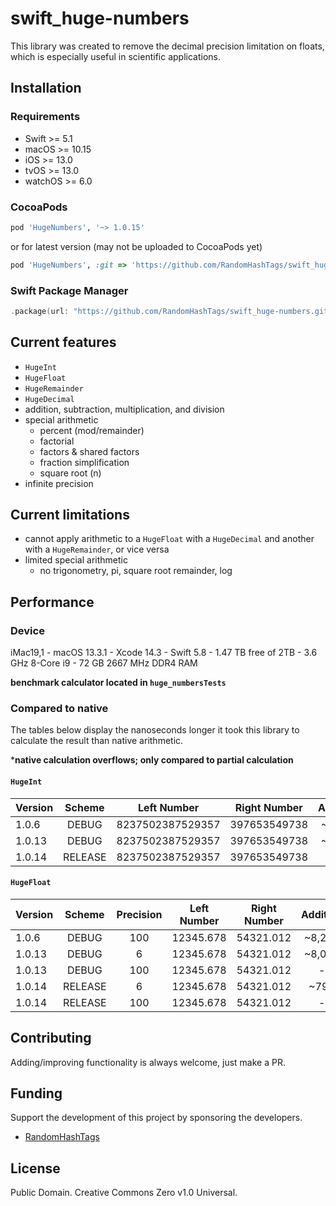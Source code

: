 # swift_huge-numbers

This library was created to remove the decimal precision limitation on floats, which is especially useful in scientific applications.

## Installation
### Requirements
- Swift >= 5.1
- macOS >= 10.15
- iOS >= 13.0
- tvOS >= 13.0
- watchOS >= 6.0
### CocoaPods
```ruby
pod 'HugeNumbers', '~> 1.0.15'
```
or for latest version (may not be uploaded to CocoaPods yet)
```ruby
pod 'HugeNumbers', :git => 'https://github.com/RandomHashTags/swift_huge-numbers.git'
```
### Swift Package Manager
```swift
.package(url: "https://github.com/RandomHashTags/swift_huge-numbers.git", from: "1.0.15")
```

## Current features
- `HugeInt`
- `HugeFloat`
- `HugeRemainder`
- `HugeDecimal`
- addition, subtraction, multiplication, and division
- special arithmetic
  - percent (mod/remainder)
  - factorial
  - factors & shared factors
  - fraction simplification
  - square root (n)
- infinite precision

## Current limitations
- cannot apply arithmetic to a `HugeFloat` with a `HugeDecimal` and another with a `HugeRemainder`, or vice versa
- limited special arithmetic
  - no trigonometry, pi, square root remainder, log
  
## Performance
### Device
iMac19,1 - macOS 13.3.1 - Xcode 14.3 - Swift 5.8 - 1.47 TB free of 2TB - 3.6 GHz 8-Core i9 - 72 GB 2667 MHz DDR4 RAM

**benchmark calculator located in `huge_numbersTests`**
### Compared to native
The tables below display the nanoseconds longer it took this library to calculate the result than native arithmetic.

\***native calculation overflows; only compared to partial calculation**
#### `HugeInt`
|Version      |Scheme           |Left Number      |Right Number     |Addition         |Subtraction      |Multiplication   |Division         |
|:------------|:---------------:|:---------------:|:---------------:|:---------------:|:---------------:|:---------------:|:---------------:|
|1.0.6        |DEBUG            |8237502387529357 |397653549738     |~2,800           |~2,400           |~43,000\*        |~225,000         |
|1.0.13       |DEBUG            |8237502387529357 |397653549738     |~2,450           |~2,350           |~38,100\*        |~208,700         |
|1.0.14       |RELEASE          |8237502387529357 |397653549738     |~170             |~200             |~3,950\*         |~15,400          |
#### `HugeFloat`
|Version      |Scheme           |Precision        |Left Number      |Right Number     |Addition         |Subtraction      |Multiplication   |Division         |
|:------------|:---------------:|:---------------:|:---------------:|:---------------:|:---------------:|:---------------:|:---------------:|:---------------:|
|1.0.6        |DEBUG            |100              |12345.678        |54321.012        |~8,200           |~8,300           |~24,000          |~13,000,000      |
|1.0.13       |DEBUG            |6                |12345.678        |54321.012        |~8,000           |~8,300           |~22,000          |~410,000         |
|1.0.13       |DEBUG            |100              |12345.678        |54321.012        |-                |-                |-                |~9,306,000       |
|1.0.14       |RELEASE          |6                |12345.678        |54321.012        |~790             |~1,080           |~3,300           |~39,500          |
|1.0.14       |RELEASE          |100              |12345.678        |54321.012        |-                |-                |-                |~660,000         |

## Contributing
Adding/improving functionality is always welcome, just make a PR.

## Funding
Support the development of this project by sponsoring the developers.
- [RandomHashTags](https://github.com/sponsors/RandomHashTags)

## License
Public Domain. Creative Commons Zero v1.0 Universal.
